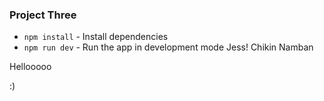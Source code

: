 ### Project Three

* `npm install` - Install dependencies
* `npm run dev` - Run the app in development mode
Jess!
Chikin Namban


Hellooooo 


:) 
